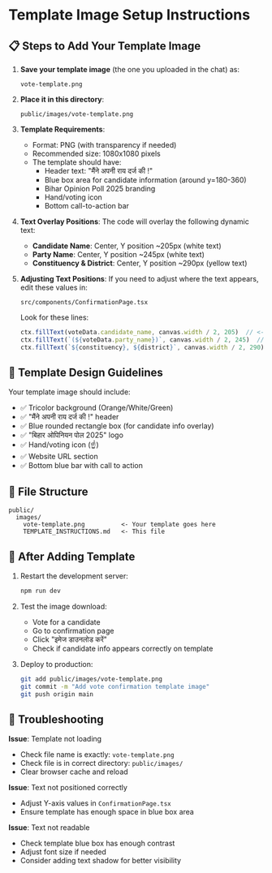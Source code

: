 # Template Image Setup Instructions

## 📋 Steps to Add Your Template Image

1. **Save your template image** (the one you uploaded in the chat) as:
   ```
   vote-template.png
   ```

2. **Place it in this directory**:
   ```
   public/images/vote-template.png
   ```

3. **Template Requirements**:
   - Format: PNG (with transparency if needed)
   - Recommended size: 1080x1080 pixels
   - The template should have:
     - Header text: "मैंने अपनी राय दर्ज की !"
     - Blue box area for candidate information (around y=180-360)
     - Bihar Opinion Poll 2025 branding
     - Hand/voting icon
     - Bottom call-to-action bar

4. **Text Overlay Positions**:
   The code will overlay the following dynamic text:
   - **Candidate Name**: Center, Y position ~205px (white text)
   - **Party Name**: Center, Y position ~245px (white text)
   - **Constituency & District**: Center, Y position ~290px (yellow text)

5. **Adjusting Text Positions**:
   If you need to adjust where the text appears, edit these values in:
   ```
   src/components/ConfirmationPage.tsx
   ```
   Look for these lines:
   ```javascript
   ctx.fillText(voteData.candidate_name, canvas.width / 2, 205)  // <- Y position
   ctx.fillText(`(${voteData.party_name})`, canvas.width / 2, 245)  // <- Y position
   ctx.fillText(`${constituency}, ${district}`, canvas.width / 2, 290)  // <- Y position
   ```

## 🎨 Template Design Guidelines

Your template image should include:
- ✅ Tricolor background (Orange/White/Green)
- ✅ "मैंने अपनी राय दर्ज की !" header
- ✅ Blue rounded rectangle box (for candidate info overlay)
- ✅ "बिहार ओपिनियन पोल 2025" logo
- ✅ Hand/voting icon (☝️)
- ✅ Website URL section
- ✅ Bottom blue bar with call to action

## 📁 File Structure

```
public/
  images/
    vote-template.png          <- Your template goes here
    TEMPLATE_INSTRUCTIONS.md   <- This file
```

## 🚀 After Adding Template

1. Restart the development server:
   ```bash
   npm run dev
   ```

2. Test the image download:
   - Vote for a candidate
   - Go to confirmation page
   - Click "इमेज डाउनलोड करें"
   - Check if candidate info appears correctly on template

3. Deploy to production:
   ```bash
   git add public/images/vote-template.png
   git commit -m "Add vote confirmation template image"
   git push origin main
   ```

## 🔧 Troubleshooting

**Issue**: Template not loading
- Check file name is exactly: `vote-template.png`
- Check file is in correct directory: `public/images/`
- Clear browser cache and reload

**Issue**: Text not positioned correctly
- Adjust Y-axis values in `ConfirmationPage.tsx`
- Ensure template has enough space in blue box area

**Issue**: Text not readable
- Check template blue box has enough contrast
- Adjust font size if needed
- Consider adding text shadow for better visibility
